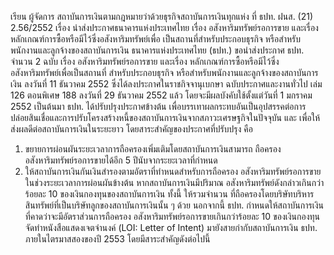 เรียน ผู้จัดการ
สถาบันการเงินตามกฎหมายว่าด้วยธุรกิจสถาบันการเงินทุกแห่ง
ที่ ธปท. ฝนส. (21) 2.56/2552 เรื่อง นำส่งประกาศธนาคารแห่งประเทศไทย เรื่อง
อสังหาริมทรัพย์รอการขาย และเรื่อง หลักเกณฑ์การซื้อหรือมีไว้ซึ่งอสังหาริมทรัพย์เพื่อ
เป็นสถานที่สำหรับประกอบธุรกิจ หรือสำหรับพนักงานและลูกจ้างของสถาบันการเงิน
ธนาคารแห่งประเทศไทย (ธปท.) ขอนำส่งประกาศ ธปท. จำนวน 2 ฉบับ เรื่อง
อสังหาริมทรัพย์รอการขาย และเรื่อง หลักเกณฑ์การซื้อหรือมีไว้ซึ่งอสังหาริมทรัพย์เพื่อเป็นสถานที่
สำหรับประกอบธุรกิจ หรือสำหรับพนักงานและลูกจ้างของสถาบันการเงิน ลงวันที่ 11 ธันวาคม 2552
ซึ่งได้ลงประกาศในราชกิจจานุเบกษา ฉบับประกาศและงานทั่วไป เล่ม 126 ตอนพิเศษ 188 ลงวันที่
29 ธันวาคม 2552 แล้ว โดยจะมีผลบังคับใช้ตั้งแต่วันที่ 1 มกราคม 2552 เป็นต้นมา
ธปท. ได้ปรับปรุงประกาศข้างต้น เพื่อบรรเทาผลกระทบอันเป็นอุปสรรคต่อการ
ปล่อยสินเชื่อและการปรับโครงสร้างหนี้ของสถาบันการเงินจากสภาวะเศรษฐกิจในปัจจุบัน และ
เพื่อให้ส่งผลดีต่อสถาบันการเงินในระยะยาว โดยสาระสำคัญของประกาศที่ปรับปรุง คือ
1. ขยายการผ่อนผันระยะเวลาการถือครองเพิ่มเติมโดยสถาบันการเงินสามารถ
ถือครองอสังหาริมทรัพย์รอการขายได้อีก 5 ปีนับจากระยะเวลาที่กําหนด
2. ให้สถาบันการเงินกันเงินสำรองตามอัตราที่ทําหนดสําหรับการถือครอง
อสังหาริมทรัพย์รอการขายในช่วงระยะเวลาการผ่อนผันข้างต้น หากสถาบันการเงินมีปริมาณ
อสังหาริมทรัพย์ดังกล่าวเกินกว่าร้อยละ 10 ของเงินกองทุนของสถาบันการเงิน ทั้งนี้ ให้รวมจำนวน
ที่ถือครองโดยบริษัทบริหารสินทรัพย์ที่เป็นบริษัทลูกของสถาบันการเงินนั้น ๆ ด้วย
นอกจากนี้ ธปท. กําหนดให้สถาบันการเงินที่คาดว่าจะมีอัตราส่วนการถือครอง
อสังหาริมทรัพย์รอการขายเกินกว่าร้อยละ 10 ของเงินกองทุน จัดทําหนังสือแสดงเจตจํานงค์
(LOI: Letter of Intent) มายังสายกำกับสถาบันการเงิน ธปท. ภายในไตรมาสสองของปี 2553
โดยมีสาระสำคัญดังต่อไปนี้
